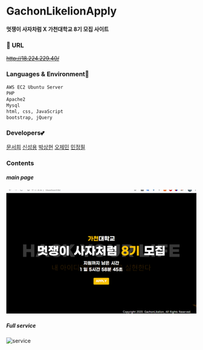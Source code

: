 # GachonLikelionApply
#### 멋쟁이 사자차럼 X 가천대학교 8기 모집 사이트

### 📍 URL
~~http://18.224.229.40/~~

### Languages & Environment🌱 
```
AWS EC2 Ubuntu Server
PHP
Apache2
Mysql
html, css, JavaScript
bootstrap, jQuery
```

### Developers💕
[문서희](https://github.com/MunSeoHee)
[신성용](https://github.com/SeongyongShin)
[박상현](https://github.com/BbakSsang)
[오제민](https://github.com/jasonoh22)
[민정필](https://github.com/feelwjd)
### Contents
##### main page
![index.html](./project03_2.gif)
##### Full service
![service](https://user-images.githubusercontent.com/38175311/84005947-e7fdef00-a9a8-11ea-854c-554b32026597.gif)
